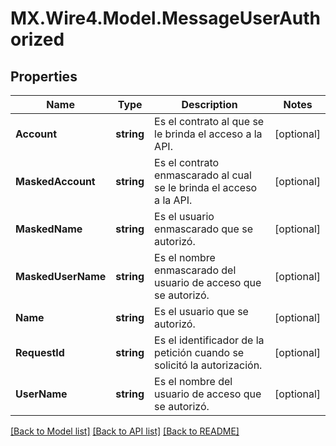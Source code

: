 # MX.Wire4.Model.MessageUserAuthorized
## Properties

Name | Type | Description | Notes
------------ | ------------- | ------------- | -------------
**Account** | **string** | Es el contrato al que se le brinda el acceso a la API. | [optional] 
**MaskedAccount** | **string** | Es el contrato enmascarado al cual se le brinda el acceso a la API. | [optional] 
**MaskedName** | **string** | Es el usuario enmascarado que se autorizó. | [optional] 
**MaskedUserName** | **string** | Es el nombre enmascarado del usuario de acceso que se autorizó. | [optional] 
**Name** | **string** | Es el usuario que se autorizó. | [optional] 
**RequestId** | **string** | Es el identificador de la petición cuando se solicitó la autorización. | [optional] 
**UserName** | **string** | Es el nombre del usuario de acceso que se autorizó. | [optional] 

[[Back to Model list]](../README.md#documentation-for-models) [[Back to API list]](../README.md#documentation-for-api-endpoints) [[Back to README]](../README.md)

